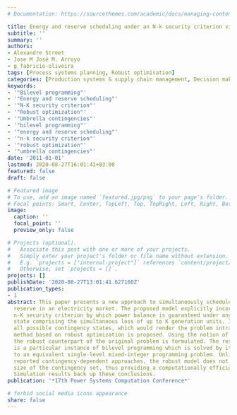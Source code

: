 ```yaml
---
# Documentation: https://sourcethemes.com/academic/docs/managing-content/

title: Energy and reserve scheduling under an N-k security criterion via robust optimization
subtitle: ''
summary: ''
authors:
- Alexandre Street
- Jose M José M. Arroyo
- g_fabricio-oliveira
tags: [Process systems planning, Robust optimisation]
categories: [Production systems & supply chain management, Decision making under uncertainty]
keywords: 
- '"Bilevel programming"'
- '"Energy and reserve scheduling"'
- '"N-K security criterion"'
- '"Robust optimization"'
- '"Umbrella contingencies"'
- '"bilevel programming"'
- '"energy and reserve scheduling"'
- '"n-k security criterion"'
- '"robust optimization"'
- '"umbrella contingencies"'
date: '2011-01-01'
lastmod: 2020-08-27T16:01:41+03:00
featured: false
draft: false

# Featured image
# To use, add an image named `featured.jpg/png` to your page's folder.
# Focal points: Smart, Center, TopLeft, Top, TopRight, Left, Right, BottomLeft, Bottom, BottomRight.
image:
  caption: ''
  focal_point: ''
  preview_only: false

# Projects (optional).
#   Associate this post with one or more of your projects.
#   Simply enter your project's folder or file name without extension.
#   E.g. `projects = ["internal-project"]` references `content/project/deep-learning/index.md`.
#   Otherwise, set `projects = []`.
projects: []
publishDate: '2020-08-27T13:01:41.627160Z'
publication_types:
- 1
abstract: This paper presents a new approach to simultaneously schedule energy and
  reserve in an electricity market. The proposed model explicitly incorporates an
  n-K security criterion by which power balance is guaranteed under any contingency
  state comprising the simultaneous loss of up to K generation units. Instead of considering
  all possible contingency states, which would render the problem intractable, a novel
  method based on robust optimization is proposed. Using the notion of umbrella contingencies,
  the robust counterpart of the original problem is formulated. The resulting model
  is a particular instance of bilevel programming which is solved by its transformation
  to an equivalent single-level mixed-integer programming problem. Unlike previously
  reported contingency-dependent approaches, the robust model does not depend on the
  size of the contingency set, thus providing a computationally efficient framework.
  Simulation results back up these conclusions.
publication: '*17th Power Systems Computation Conference*'

# forbid social media icons appearance
share: false
---
```

